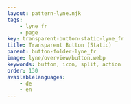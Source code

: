 ```yaml
---
layout: pattern-lyne.njk
tags: 
    - lyne_fr
    - page
key: transparent-button-static-lyne_fr
title: Transparent Button (Static)
parent: button-folder-lyne_fr
image: lyne/overview/button.webp
keywords: button, icon, split, action
order: 130
availablelanguages: 
    - de
    - en
---
```

